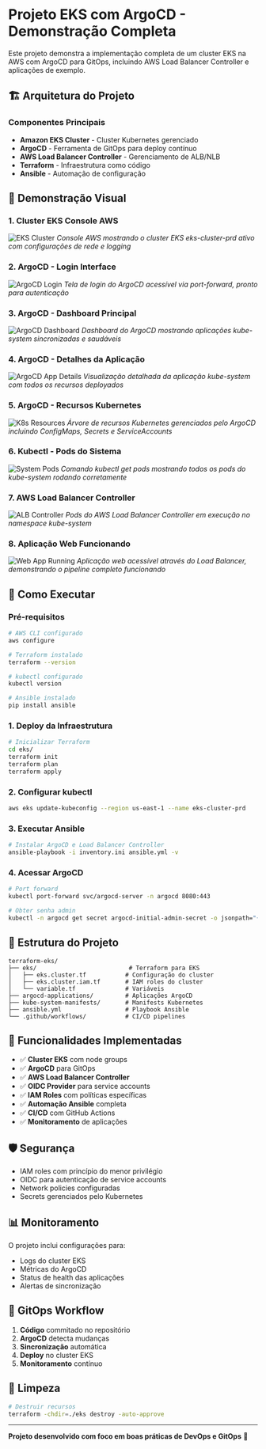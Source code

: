 # Projeto EKS com ArgoCD - Demonstração Completa

Este projeto demonstra a implementação completa de um cluster EKS na AWS com ArgoCD para GitOps, incluindo AWS Load Balancer Controller e aplicações de exemplo.

## 🏗️ Arquitetura do Projeto

### Componentes Principais
- **Amazon EKS Cluster** - Cluster Kubernetes gerenciado
- **ArgoCD** - Ferramenta de GitOps para deploy contínuo
- **AWS Load Balancer Controller** - Gerenciamento de ALB/NLB
- **Terraform** - Infraestrutura como código
- **Ansible** - Automação de configuração

## 📸 Demonstração Visual

### 1. Cluster EKS Console AWS
![EKS Cluster](./images/01-eks-cluster.jpg)
*Console AWS mostrando o cluster EKS eks-cluster-prd ativo com configurações de rede e logging*

### 2. ArgoCD - Login Interface
![ArgoCD Login](./images/02-argocd-login.jpg)
*Tela de login do ArgoCD acessível via port-forward, pronto para autenticação*

### 3. ArgoCD - Dashboard Principal
![ArgoCD Dashboard](./images/03-argocd-dashboard.jpg)
*Dashboard do ArgoCD mostrando aplicações kube-system sincronizadas e saudáveis*

### 4. ArgoCD - Detalhes da Aplicação
![ArgoCD App Details](./images/04-argocd-app-details.jpg)
*Visualização detalhada da aplicação kube-system com todos os recursos deployados*

### 5. ArgoCD - Recursos Kubernetes
![K8s Resources](./images/05-k8s-resources.jpg)
*Árvore de recursos Kubernetes gerenciados pelo ArgoCD incluindo ConfigMaps, Secrets e ServiceAccounts*

### 6. Kubectl - Pods do Sistema
![System Pods](./images/06-system-pods.jpg)
*Comando kubectl get pods mostrando todos os pods do kube-system rodando corretamente*

### 7. AWS Load Balancer Controller
![ALB Controller](./images/07-alb-controller.jpg)
*Pods do AWS Load Balancer Controller em execução no namespace kube-system*

### 8. Aplicação Web Funcionando
![Web App Running](./images/08-web-app.jpg)
*Aplicação web acessível através do Load Balancer, demonstrando o pipeline completo funcionando*

## 🚀 Como Executar

### Pré-requisitos
```bash
# AWS CLI configurado
aws configure

# Terraform instalado
terraform --version

# kubectl configurado
kubectl version

# Ansible instalado
pip install ansible
```

### 1. Deploy da Infraestrutura
```bash
# Inicializar Terraform
cd eks/
terraform init
terraform plan
terraform apply
```

### 2. Configurar kubectl
```bash
aws eks update-kubeconfig --region us-east-1 --name eks-cluster-prd
```

### 3. Executar Ansible
```bash
# Instalar ArgoCD e Load Balancer Controller
ansible-playbook -i inventory.ini ansible.yml -v
```

### 4. Acessar ArgoCD
```bash
# Port forward
kubectl port-forward svc/argocd-server -n argocd 8080:443

# Obter senha admin
kubectl -n argocd get secret argocd-initial-admin-secret -o jsonpath="{.data.password}" | base64 -d
```

## 📁 Estrutura do Projeto

```
terraform-eks/
├── eks/                          # Terraform para EKS
│   ├── eks.cluster.tf           # Configuração do cluster
│   ├── eks.cluster.iam.tf       # IAM roles do cluster
│   └── variable.tf              # Variáveis
├── argocd-applications/         # Aplicações ArgoCD
├── kube-system-manifests/       # Manifests Kubernetes
├── ansible.yml                  # Playbook Ansible
└── .github/workflows/           # CI/CD pipelines
```

## 🔧 Funcionalidades Implementadas

- ✅ **Cluster EKS** com node groups
- ✅ **ArgoCD** para GitOps
- ✅ **AWS Load Balancer Controller**
- ✅ **OIDC Provider** para service accounts
- ✅ **IAM Roles** com políticas específicas
- ✅ **Automação Ansible** completa
- ✅ **CI/CD** com GitHub Actions
- ✅ **Monitoramento** de aplicações

## 🛡️ Segurança

- IAM roles com princípio do menor privilégio
- OIDC para autenticação de service accounts
- Network policies configuradas
- Secrets gerenciados pelo Kubernetes

## 📊 Monitoramento

O projeto inclui configurações para:
- Logs do cluster EKS
- Métricas do ArgoCD
- Status de health das aplicações
- Alertas de sincronização

## 🔄 GitOps Workflow

1. **Código** commitado no repositório
2. **ArgoCD** detecta mudanças
3. **Sincronização** automática
4. **Deploy** no cluster EKS
5. **Monitoramento** contínuo

## 🧹 Limpeza

```bash
# Destruir recursos
terraform -chdir=./eks destroy -auto-approve
```

---

**Projeto desenvolvido com foco em boas práticas de DevOps e GitOps** 🚀
